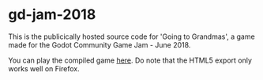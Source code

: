# gd-jam-2018
This is the publicically hosted source code for 'Going to Grandmas', a game made for the Godot Community Game Jam - June 2018.

You can play the compiled game [here](https://sledgehog-software.itch.io/going-to-grandmas). Do note that the HTML5 export only works well on Firefox.
